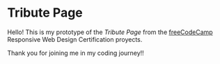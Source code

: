 # Tribute Page

Hello! This is my prototype of the _Tribute Page_ from the [freeCodeCamp](https://www.freecodecamp.org/learn/) Responsive Web Design Certification proyects.

Thank you for joining me in my coding journey!!
